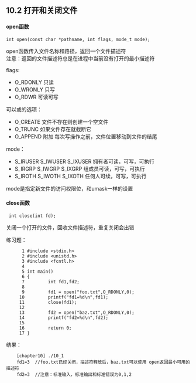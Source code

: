 ## 10.2 打开和关闭文件

#### open函数

    int open(const char *pathname, int flags, mode_t mode);  

open函数传入文件名称和路径，返回一个文件描述符  
注意：返回的文件描述符总是在进程中当前没有打开的最小描述符  

flags:
- O_RDONLY  只读
- O_WRONLY  只写
- O_RDWR   可读可写

可以或的选项：
- O_CREATE 文件不存在则创建一个空文件
- O_TRUNC   如果文件存在就截断它
- O_APPEND  附加 每次写操作之前，文件位置移动到文件的结尾

mode：
- S_IRUSER S_IWUSER S_IXUSER  拥有者可读，可写，可执行
- S_IRGRP  S_IWGRP  S_IXGRP   组成员可读，可写，可执行
- S_IROTH  S_IWOTH  S_IXOTH   任何人可续，可写，可执行  

mode是指定新文件的访问权限位，和umask一样的设置

#### close函数

     int close(int fd);

关闭一个打开的文件，回收文件描述符，重复关闭会出错  


练习题：

          1 #include <stdio.h>
          2 #include <unistd.h>
          3 #include <fcntl.h>
          4
          5 int main()
          6 {
          7         int fd1,fd2;
          8
          9         fd1 = open("foo.txt",O_RDONLY,0);
         10         printf("fd1=%d\n",fd1);
         11         close(fd1);
         12
         13         fd2 = open("baz.txt",O_RDONLY,0);
         14         printf("fd2=%d\n",fd2);
         15
         16         return 0;
         17 }

结果：  

        [chapter10] ./10_1         
        fd1=3  //foo.txt已经关闭，描述符释放后，baz.txt可以使用 open返回最小可用的描述符
        fd2=3  //注意：标准输入，标准输出和标准错误为0,1,2 

